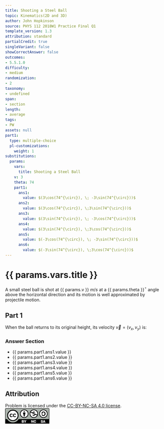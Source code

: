 ```yaml
---
title: Shooting a Steel Ball
topic: Kinematics(2D and 3D)
author: John Hopkinson
source: PHYS 112 2018W1 Practice Final Q1
template_version: 1.3
attribution: standard
partialCredit: true
singleVariant: false
showCorrectAnswer: false
outcomes:
- 5.5.1.0
difficulty:
- medium
randomization:
- 2
taxonomy:
- undefined
span:
- section
length:
- average
tags:
- PW
assets: null
part1:
  type: multiple-choice
  pl-customizations:
    weight: 1
substitutions:
  params:
    vars:
      title: Shooting a Steel Ball
    v: 3
    theta: 74
    part1:
      ans1:
        value: $(3\cos(74^{\circ}), \; -3\sin(74^{\circ}))$
      ans2:
        value: $(3\cos(74^{\circ}), \;3\sin(74^{\circ}))$
      ans3:
        value: $(3\sin(74^{\circ}), \; -3\cos(74^{\circ}))$
      ans4:
        value: $(3\sin(74^{\circ}), \;3\cos(74^{\circ}))$
      ans5:
        value: $(-3\cos(74^{\circ}), \; -3\sin(74^{\circ}))$
      ans6:
        value: $(-3\sin(74^{\circ}), \;3\cos(74^{\circ}))$
---
```

# {{ params.vars.title }}
A small steel ball is shot at {{ params.v }} $m/s$ at a {{ params.theta }}$^{\circ}$ angle above the horizontal direction and its motion is well approximated by projectile motion.

## Part 1

When the ball returns to its original height, its velocity $\overrightarrow{v} = (v_x, v_y)$ is:

### Answer Section

- {{ params.part1.ans1.value }}
- {{ params.part1.ans2.value }}
- {{ params.part1.ans3.value }}
- {{ params.part1.ans4.value }}
- {{ params.part1.ans5.value }}
- {{ params.part1.ans6.value }}

## Attribution

Problem is licensed under the [CC-BY-NC-SA 4.0 license](https://creativecommons.org/licenses/by-nc-sa/4.0/).<br> ![The Creative Commons 4.0 license requiring attribution-BY, non-commercial-NC, and share-alike-SA license.](https://raw.githubusercontent.com/firasm/bits/master/by-nc-sa.png)